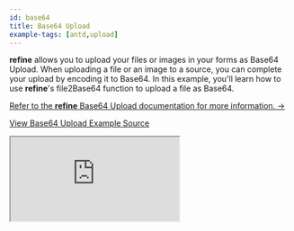 ```yaml
---
id: base64
title: Base64 Upload
example-tags: [antd,upload]
---
```


**refine** allows you to upload your files or images in your forms as Base64 Upload. When uploading a file or an image to a source, you can complete your upload by encoding it to Base64. In this example, you'll learn how to use **refine**'s file2Base64 function to upload a file as Base64.

[Refer to the **refine** Base64 Upload documentation for more information. →](/docs/advanced-tutorials/upload/base64-upload/)

[View Base64 Upload Example Source](https://github.com/refinedev/refine/tree/master/examples/upload/base64Upload)

<iframe loading="lazy" src="https://stackblitz.com//github/pankod/refine/tree/master/examples/upload/antd/base64?embed=1&view=preview&theme=dark&preset=node&ctl=1"
    style={{width: "100%", height:"80vh", border: "0px", borderRadius: "8px", overflow:"hidden"}}
    title="refine-base64-upload-example"
></iframe>
